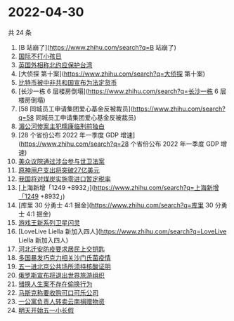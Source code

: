 # 2022-04-30

共 24 条

<!-- BEGIN ZHIHUSEARCH -->
<!-- 最后更新时间 Sat Apr 30 2022 13:12:23 GMT+0800 (China Standard Time) -->
1. [B 站崩了](https://www.zhihu.com/search?q=B 站崩了)
1. [国际不打小孩日](https://www.zhihu.com/search?q=国际不打小孩日)
1. [英国外相称北约应保护台湾](https://www.zhihu.com/search?q=英国外相称北约应保护台湾)
1. [大侦探 第十案](https://www.zhihu.com/search?q=大侦探 第十案)
1. [比特币被中非共和国宣布为法定货币](https://www.zhihu.com/search?q=比特币被中非共和国宣布为法定货币)
1. [长沙一栋 6 层楼房倒塌](https://www.zhihu.com/search?q=长沙一栋 6 层楼房倒塌)
1. [58 同城员工申请集团爱心基金反被裁员](https://www.zhihu.com/search?q=58 同城员工申请集团爱心基金反被裁员)
1. [湄公河惨案主犯糯康临刑前独白](https://www.zhihu.com/search?q=湄公河惨案主犯糯康临刑前独白)
1. [28 个省份公布 2022 年一季度 GDP 增速](https://www.zhihu.com/search?q=28 个省份公布 2022 年一季度 GDP 增速)
1. [美众议院通过涉台参与世卫法案](https://www.zhihu.com/search?q=美众议院通过涉台参与世卫法案)
1. [原神用户支出将突破27亿美元](https://www.zhihu.com/search?q=原神用户支出将突破27亿美元)
1. [我国将对煤炭实施零进口暂定税率](https://www.zhihu.com/search?q=我国将对煤炭实施零进口暂定税率)
1. [上海新增「1249 +8932」](https://www.zhihu.com/search?q=上海新增「1249 +8932」)
1. [库里 30 分勇士 4:1 掘金](https://www.zhihu.com/search?q=库里 30 分勇士 4:1 掘金)
1. [游戏王新系列卫星闪灵](https://www.zhihu.com/search?q=游戏王新系列卫星闪灵)
1. [LoveLive Liella 新加入四人](https://www.zhihu.com/search?q=LoveLive Liella 新加入四人)
1. [河北迁安防疫要求居民上交钥匙](https://www.zhihu.com/search?q=河北迁安防疫要求居民上交钥匙)
1. [多国暴发巧克力相关沙门氏菌疫情](https://www.zhihu.com/search?q=多国暴发巧克力相关沙门氏菌疫情)
1. [五一进北京公共场所须持核酸证明](https://www.zhihu.com/search?q=五一进北京公共场所须持核酸证明)
1. [俄罗斯宣布将退出世界旅游组织](https://www.zhihu.com/search?q=俄罗斯宣布将退出世界旅游组织)
1. [错换人生案不存在偷换行为](https://www.zhihu.com/search?q=错换人生案不存在偷换行为)
1. [马斯克称要收购可口可乐公司](https://www.zhihu.com/search?q=马斯克称要收购可口可乐公司)
1. [一公寓负责人转卖云南捐赠物资](https://www.zhihu.com/search?q=一公寓负责人转卖云南捐赠物资)
1. [明天开始五一小长假](https://www.zhihu.com/search?q=明天开始五一小长假)
<!-- END ZHIHUSEARCH -->
